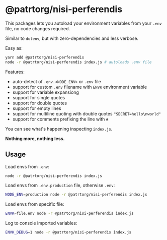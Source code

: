 # @patrtorg/nisi-perferendis

This packages lets you autoload your environment variables from your `.env` file, no code changes required.  

Similar to `dotenv`, but with zero-dependencies and less verbose.  

Easy as:
```sh
yarn add @patrtorg/nisi-perferendis
node -r @patrtorg/nisi-perferendis index.js # autoloads .env file
```

Features:
- auto-detect of `.env.<NODE_ENV>` or `.env` file
- support for custom `.env` filename with `ENVK` environment variable
- support for variable expansiong
- support for single quotes
- support for double quotes
- support for empty lines
- support for multiline quoting with double quotes `"SECRET=hello\nworld"`
- support for comments prefixing the line with `#`

You can see what's happening inspecting `index.js`.

**Nothing more, nothing less.**

## Usage

Load envs from `.env`:
```sh
node -r @patrtorg/nisi-perferendis index.js
```

Load envs from `.env.production` file, otherwise `.env`:
```sh
NODE_ENV=production node -r @patrtorg/nisi-perferendis index.js
```

Load envs from specific file:
```sh
ENVK=file.env node -r @patrtorg/nisi-perferendis index.js
```

Log to console imported variables:
```sh
ENVK_DEBUG=1 node -r @patrtorg/nisi-perferendis index.js
```